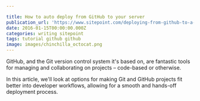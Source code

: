 ```yaml
---

title: How to auto deploy from GitHub to your server
publication_url: 'https://www.sitepoint.com/deploying-from-github-to-a-server/'
date: 2016-01-15T00:00:00.000Z
categories: writing sitepoint
tags: tutorial github github
image: images/chinchilla_octocat.png
---
```


GitHub, and the Git version control system it's based on, are fantastic tools for managing and collaborating on projects – code-based or otherwise.

In this article, we'll look at options for making Git and GitHub projects fit better into developer workflows, allowing for a smooth and hands-off deployment process.
